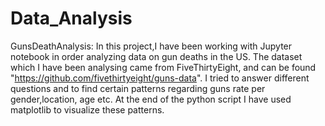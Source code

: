 # Data_Analysis

GunsDeathAnalysis: In this project,I have been working with Jupyter notebook in order analyzing data on gun deaths in the US. The dataset which I have been analysing came from FiveThirtyEight, and can be found "https://github.com/fivethirtyeight/guns-data". I tried to answer different questions and to find certain patterns regarding guns rate per gender,location, age etc. At the end of the python script I have used matplotlib to visualize these patterns. 
